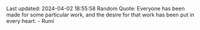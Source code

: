 Last updated: 2024-04-02 18:55:58
Random Quote: Everyone has been made for some particular work, and the desire for that work has been put in every heart. - Rumi